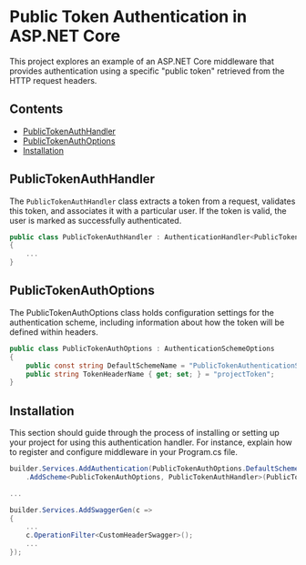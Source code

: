 # Public Token Authentication in ASP.NET Core

This project explores an example of an ASP.NET Core middleware that provides authentication using a specific "public token" retrieved from the HTTP request headers.

## Contents

- [PublicTokenAuthHandler](#publictokenauthhandler)
- [PublicTokenAuthOptions](#publictokenauthoptions)
- [Installation](#installation)
  
## PublicTokenAuthHandler

The `PublicTokenAuthHandler` class extracts a token from a request, validates this token, and associates it with a particular user. If the token is valid, the user is marked as successfully authenticated.

```csharp
public class PublicTokenAuthHandler : AuthenticationHandler<PublicTokenAuthOptions>
{
    ...
}
```

## PublicTokenAuthOptions
The PublicTokenAuthOptions class holds configuration settings for the authentication scheme, including information about how the token will be defined within headers.

```csharp
public class PublicTokenAuthOptions : AuthenticationSchemeOptions
{
    public const string DefaultSchemeName = "PublicTokenAuthenticationScheme";
    public string TokenHeaderName { get; set; } = "projectToken";
}
```

## Installation
This section should guide through the process of installing or setting up your project for using this authentication handler. For instance, explain how to register and configure middleware in your Program.cs file.

```csharp
builder.Services.AddAuthentication(PublicTokenAuthOptions.DefaultSchemeName)
    .AddScheme<PublicTokenAuthOptions, PublicTokenAuthHandler>(PublicTokenAuthOptions.DefaultSchemeName, opts => { });

...

builder.Services.AddSwaggerGen(c =>
{
    ...
    c.OperationFilter<CustomHeaderSwagger>();
    ...
});
```
